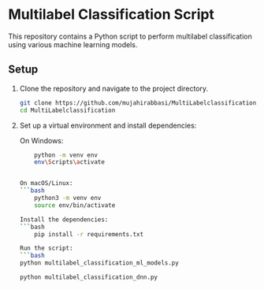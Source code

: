# Multilabel Classification Script

This repository contains a Python script to perform multilabel classification using various machine learning models.

## Setup

1. Clone the repository and navigate to the project directory.
   ```bash
   git clone https://github.com/mujahirabbasi/MultiLabelclassification.git
   cd MultiLabelclassification
   
2. Set up a virtual environment and install dependencies:

    On Windows:
    ```bash
        python -m venv env
        env\Scripts\activate


    On macOS/Linux:
    ```bash
        python3 -m venv env
        source env/bin/activate

    Install the dependencies:
    ```bash
        pip install -r requirements.txt

    Run the script:
    ```bash
    python multilabel_classification_ml_models.py

    python multilabel_classification_dnn.py



